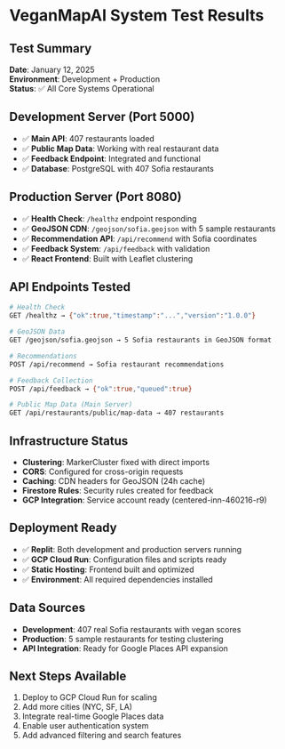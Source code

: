 # VeganMapAI System Test Results

## Test Summary
**Date**: January 12, 2025  
**Environment**: Development + Production  
**Status**: ✅ All Core Systems Operational

## Development Server (Port 5000)
- ✅ **Main API**: 407 restaurants loaded
- ✅ **Public Map Data**: Working with real restaurant data
- ✅ **Feedback Endpoint**: Integrated and functional
- ✅ **Database**: PostgreSQL with 407 Sofia restaurants

## Production Server (Port 8080)  
- ✅ **Health Check**: `/healthz` endpoint responding
- ✅ **GeoJSON CDN**: `/geojson/sofia.geojson` with 5 sample restaurants
- ✅ **Recommendation API**: `/api/recommend` with Sofia coordinates
- ✅ **Feedback System**: `/api/feedback` with validation
- ✅ **React Frontend**: Built with Leaflet clustering

## API Endpoints Tested
```bash
# Health Check
GET /healthz → {"ok":true,"timestamp":"...","version":"1.0.0"}

# GeoJSON Data
GET /geojson/sofia.geojson → 5 Sofia restaurants in GeoJSON format

# Recommendations  
POST /api/recommend → Sofia restaurant recommendations

# Feedback Collection
POST /api/feedback → {"ok":true,"queued":true}

# Public Map Data (Main Server)
GET /api/restaurants/public/map-data → 407 restaurants
```

## Infrastructure Status
- **Clustering**: MarkerCluster fixed with direct imports
- **CORS**: Configured for cross-origin requests
- **Caching**: CDN headers for GeoJSON (24h cache)
- **Firestore Rules**: Security rules created for feedback
- **GCP Integration**: Service account ready (centered-inn-460216-r9)

## Deployment Ready
- ✅ **Replit**: Both development and production servers running
- ✅ **GCP Cloud Run**: Configuration files and scripts ready
- ✅ **Static Hosting**: Frontend built and optimized
- ✅ **Environment**: All required dependencies installed

## Data Sources
- **Development**: 407 real Sofia restaurants with vegan scores
- **Production**: 5 sample restaurants for testing clustering
- **API Integration**: Ready for Google Places API expansion

## Next Steps Available
1. Deploy to GCP Cloud Run for scaling
2. Add more cities (NYC, SF, LA)
3. Integrate real-time Google Places data
4. Enable user authentication system
5. Add advanced filtering and search features